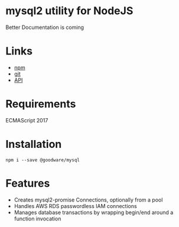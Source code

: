 # mysql2 utility for NodeJS

Better Documentation is coming

# Links

- [npm](https://www.npmjs.com/package/@goodware/mysql)
- [git](https://github.com/good-ware/js-mysql)
- [API](https://good-ware.github.io/js-mysql/)

# Requirements

ECMAScript 2017

# Installation

`npm i --save @goodware/mysql`

# Features

- Creates mysql2-promise Connections, optionally from a pool
- Handles AWS RDS passwordless IAM connections
- Manages database transactions by wrapping begin/end around a function invocation
